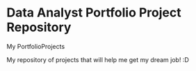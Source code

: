 # Data Analyst Portfolio Project Repository 

My PortfolioProjects

My repository of projects that will help me get my dream job! :D
